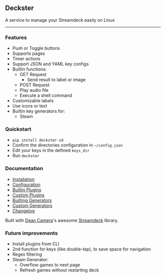 ## **Deckster**
A service to manage your Streamdeck easily on Linux

---
### **Features**
- Push or Toggle buttons
- Supports pages
- Timer actions
- Support JSON and YAML key configs
- Builtin functions:
  - GET Request
    - Send result to label or image
  - POST Request
  - Play audio file
  - Execute a shell command
- Customizable labels
- Use icons or text
- Builtin key generators for:
  - Steam

### **Quickstart**
- `pip install deckster-sd`
- Confirm the directories configuration in `~/config.json`
- Edit your keys in the defined `keys_dir`
- Run `deckster`

### **Documentation**
- [Installation](install.md)
- [Configuration](config.md)
- [Builtin Plugins](plugins.md)
- [Custom Plugins](custom_plugins.md)
- [Builting Generators](generators.md)
- [Custom Generators](custom_generators.md)
- [Changelog](changelog.md)

Built with [Dean Camera](https://github.com/abcminiuser/)'s awesome [Streamdeck](https://pypi.org/project/streamdeck/) library.

### **Future improvements**
- Install plugins from CLI
- 2nd function for keys (like double-tap), to save space for navigation
- Regex filtering
- Steam Generator:
  - Overflow games to next page
  - Refresh games without restarting deck